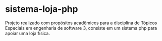 # sistema-loja-php
Projeto realizado com propósitos acadêmicos para a disciplina de Tópicos Especiais em engenharia de software 3, consiste em um sistema php para apoiar uma loja física.
